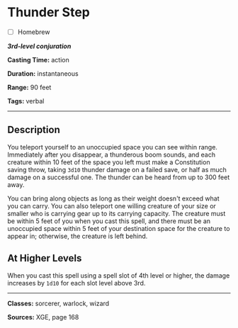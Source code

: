 # Thunder Step

- [ ] Homebrew

***3rd-level conjuration***

**Casting Time:** action

**Duration:** instantaneous

**Range:** 90 feet

**Tags:** verbal

---

## Description
You teleport yourself to an unoccupied space you can see within range. Immediately after you disappear, a thunderous boom sounds, and each creature within 10 feet of the space you left must make a Constitution saving throw, taking `3d10` thunder damage on a failed save, or half as much damage on a successful one. The thunder can be heard from up to 300 feet away.

You can bring along objects as long as their weight doesn't exceed what you can carry. You can also teleport one willing creature of your size or smaller who is carrying gear up to its carrying capacity. The creature must be within 5 feet of you when you cast this spell, and there must be an unoccupied space within 5 feet of your destination space for the creature to appear in; otherwise, the creature is left behind.

## At Higher Levels
When you cast this spell using a spell slot of 4th level or higher, the damage increases by `1d10` for each slot level above 3rd.

---

**Classes:** sorcerer, warlock, wizard

**Sources:** XGE, page 168
